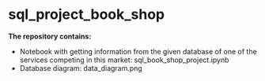# sql_project_book_shop

<b> The repository contains: </b>

<ul>
  <li> Notebook with getting information from the given database of one of the services competing in this market: sql_book_shop_project.ipynb </li>
  <li> Database diagram: data_diagram.png </li>
